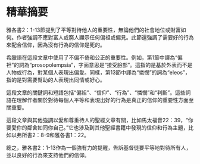 # 精華摘要

雅各書2：1-13節提到了平等對待他人的重要性，無論他們的社會地位或財富如何。作者強調不應對富人或窮人顯示任何偏袒或偏見。此節還強調了需要好的行為來配合信仰，因為沒有行為的信仰是死的。

希臘語在這段文章中使用了不偏不倚和公正的重要性。例如，第1節中譯為“偏袒”的詞為“prosopolempsia”，字面意思是“接受臉部”。這指的是基於外表而不是人物或行為，對某個人表現出偏愛。同樣，第13節中譯為“憐憫”的詞為“eleos”，指的是對需要幫助的人表現出同情或好心。

這段文章的關鍵詞和短語包括“偏袒”、“信仰”、“行為”、“憐憫”和“判斷”。這些詞語在理解作者關於對待每個人平等和表現出好的行為是真正的信仰的重要性方面至關重要。

這段文章與其他強調以愛和尊重待人的聖經文章有關，比如馬太福音22：39，“你要愛你的鄰舍如同你自己。”它也涉及到其他聖經書籍中發現的信仰和行為主題，比如以弗所書2：8-9和雅各書1：22。

總之，雅各書2：1-13作為一個強有力的提醒，告訴基督徒要平等地對待所有人，並以良好的行為來支持他們的信仰。